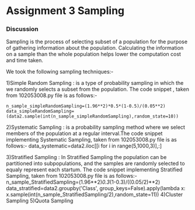 # Assignment 3 Sampling

### Discussion

Sampling is the process of selecting subset of a population for the purpose of gathering information about the population. Calculating the information on a sample than the whole population helps lower the computation cost and time taken. 

We took the following sampling techniques:-

1)Simple Random Sampling : is a type of probability sampling in which the we randomly selects a subset from the population. The code snippet , taken from 102053008.py file is as follows:-

    n_sample_simpleRandomSampling=(1.96**2)*0.5*(1-0.5)/(0.05**2)
    data_simpleRandomSampling=(data2.sample(int(n_sample_simpleRandomSampling),random_state=10))

2)Systematic Sampling : is a probability sampling method where we select members of the population at a regular interval.The code snippet implementing Systematic Sampling, taken from 102053008.py file is as follows:-
    data_systematic=data2.iloc[[i for i in range(5,1000,3)],:]

3)Stratified Sampling : In Stratified Sampling the population can be partitioned into subpopulations, and the samples are randomly selected to equaly represent each startum. The code snippet implementing Stratified Sampling, taken from 102053008.py file is as follows:-
        n_sample_StratifiedSampling=(1.96**2)*0.3*(1-0.3)/((0.05/2)**2)
        data_stratified=data2.groupby('Class', group_keys=False).apply(lambda x: x.sample(int(n_sample_StratifiedSampling/2),random_state=11))
4)Cluster Sampling
5)Quota Sampling
